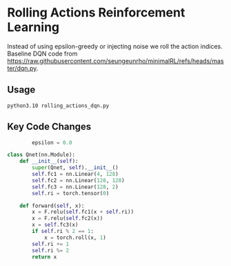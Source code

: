 # Rolling Actions Reinforcement Learning

Instead of using epsilon-greedy or injecting noise we roll the action indices. Baseline DQN code from https://raw.githubusercontent.com/seungeunrho/minimalRL/refs/heads/master/dqn.py.

## Usage
```
python3.10 rolling_actions_dqn.py
```

## Key Code Changes

```py
        epsilon = 0.0
```
```py
class Qnet(nn.Module):
    def __init__(self):
        super(Qnet, self).__init__()
        self.fc1 = nn.Linear(4, 128)
        self.fc2 = nn.Linear(128, 128)
        self.fc3 = nn.Linear(128, 2)
        self.ri = torch.tensor(0)

    def forward(self, x):
        x = F.relu(self.fc1(x + self.ri))
        x = F.relu(self.fc2(x))
        x = self.fc3(x)
        if self.ri % 2 == 1:
            x = torch.roll(x, 1)
        self.ri += 1
        self.ri %= 2
        return x
```

